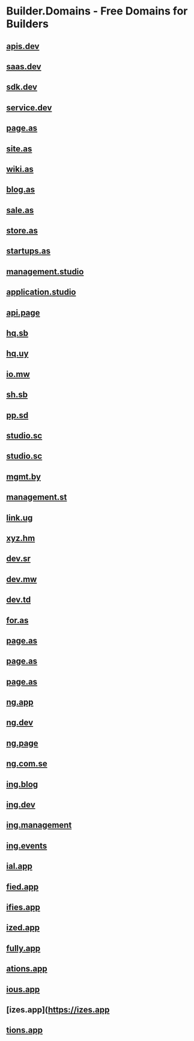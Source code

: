 # Builder.Domains - Free Domains for Builders


## [apis.dev](https://apis.dev)
## [saas.dev](https://saas.dev)
## [sdk.dev](https://sdk.dev)
## [service.dev](https://service.dev)

## [page.as](https://page.as)
## [site.as](https://site.as)
## [wiki.as](https://wiki.as)
## [blog.as](https://blog.as)
## [sale.as](https://sale.as)
## [store.as](https://store.as)
## [startups.as](https://startups.as)


## [management.studio](https://management.studio)
## [application.studio](https://application.studio)

## [api.page](https://api.page)

## [hq.sb](https://hq.sb)
## [hq.uy](https://hq.uy)

## [io.mw](https://io.mw)
## [sh.sb](https://sh.sb)
## [pp.sd](https://pp.sd)

## [studio.sc](https://studio.sc)
## [studio.sc](https://studio.sc)
## [mgmt.by](https://mgmt.by)
## [management.st](https://management.st)



## [link.ug](https://link.ug)


## [xyz.hm](https://xyz.hm)
## [dev.sr](https://dev.sr)
## [dev.mw](https://dev.mw)
## [dev.td](https://dev.td)
## [for.as](https://for.as)
## [page.as](https://page.as)
## [page.as](https://page.as)
## [page.as](https://page.as)


## [ng.app](https://ng.app)
## [ng.dev](https://ng.dev)
## [ng.page](https://ng.page)
## [ng.com.se](https://ng.com.se)
## [ing.blog](https://ing.blog)
## [ing.dev](https://ing.dev)
## [ing.management](https://ing.management)
## [ing.events](https://ing.events)

## [ial.app](https://ial.app)
## [fied.app](https://fied.app)
## [ifies.app](https://ifies.app)
## [ized.app](https://ized.app)
## [fully.app](https://fully.app)
## [ations.app](https://ations.app)
## [ious.app](https://ious.app)
## [izes.app](https://izes.app
## [tions.app](https://tions.app)

